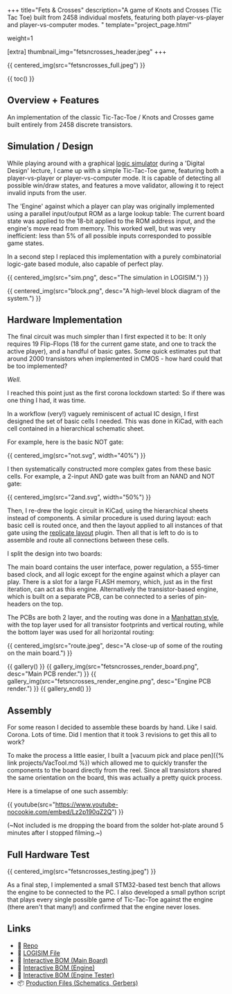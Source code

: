 +++
title="Fets & Crosses"
description="A game of Knots and Crosses (Tic Tac Toe) built from 2458 individual mosfets, featuring both player-vs-player and player-vs-computer modes. "
template="project_page.html"

weight=1

[extra]
thumbnail_img="fetsncrosses_header.jpeg"
+++

{{ centered_img(src="fetsncrosses_full.jpeg") }}

{{ toc() }}

## Overview + Features

An implementation of the classic Tic-Tac-Toe / Knots and Crosses game built entirely from 2458 discrete transistors.

## Simulation / Design

While playing around with a graphical [logic simulator](http://www.cburch.com/logisim/) during a 'Digital Design' lecture, I came up
with a simple Tic-Tac-Toe game, featuring both a player-vs-player or player-vs-computer mode. It is capable of detecting
all possible win/draw states, and features a move validator, allowing it to reject invalid inputs from the user.

The 'Engine' against which a player can play was originally implemented using a parallel input/output ROM as a large lookup table:
The current board state was applied to the 18-bit applied to the ROM address input, and the engine's move read from memory.
This worked well, but was very inefficient: less than 5% of all possible inputs corresponded to possible game states.

In a second step I replaced this implementation with a purely combinatorial logic-gate based module, also capable of
perfect play.


{{ centered_img(src="sim.png", desc="The simulation in LOGISIM.") }}

{{ centered_img(src="block.png", desc="A high-level block diagram of the system.") }}

## Hardware Implementation

The final circuit was much simpler than I first expected it to be: It only requires 19 Flip-Flops (18 for the
current game state, and one to track the active player), and a handful of basic gates. Some quick
estimates put that around 2000 transistors when implemented in CMOS - how hard could that be too implemented?

_Well._

I reached this point just as the first corona lockdown started: So if there was one thing I had, it was time.

In a workflow (very!) vaguely reminiscent of actual IC design, I first designed the set of basic cells I needed.
This was done in KiCad, with each cell contained in a hierarchical schematic sheet.

For example, here is the basic NOT gate:

{{ centered_img(src="not.svg", width="40%") }}

I then systematically constructed more complex gates from these basic cells. For example, a 2-input AND gate was built from an NAND and NOT gate:

{{ centered_img(src="2and.svg", width="50%") }}

Then, I re-drew the logic circuit in KiCad, using the hierarchical sheets instead of components. A similar
procedure is used during layout: each basic cell is routed once, and then the layout applied to all instances
of that gate using the [replicate layout](https://github.com/MitjaNemec/Kicad_action_plugins) plugin. Then all
that is left to do is to assemble and route all connections between these cells.

I split the design into two boards:

The main board contains the user interface, power regulation, a 555-timer based clock, and all logic except
for the engine against which a player can play. There is a slot for a large FLASH memory, which, just as
in the first iteration, can act as this engine. Alternatively the transistor-based engine, which is
built on a separate PCB, can be connected to a series of pin-headers on the top.

The PCBs are both 2 layer, and the routing was done in a [Manhattan style](https://en.wikipedia.org/wiki/Manhattan_wiring), with the top layer used for all
transistor footprints and vertical routing, while the bottom layer was used for all horizontal routing:

{{ centered_img(src="route.jpeg", desc="A close-up of some of the routing on the main board.") }}

{{ gallery() }}
    {{ gallery_img(src="fetsncrosses_render_board.png", desc="Main PCB render.") }}
    {{ gallery_img(src="fetsncrosses_render_engine.png", desc="Engine PCB render.") }}
{{ gallery_end() }}

## Assembly

For some reason I decided to assemble these boards by hand. Like I said. Corona. Lots of time. Did I mention
that it took 3 revisions to get this all to work?

To make the process a little easier, I built a [vacuum pick and place pen]({% link projects/VacTool.md %}) which
allowed me to quickly transfer the components to the board directly from the reel. Since all transistors
shared the same orientation on the board, this was actually a pretty quick process.

Here is a timelapse of one such assembly:

{{ youtube(src="https://www.youtube-nocookie.com/embed/Lz2p190qZ2Q") }}

(~Not included is me dropping the board from the solder hot-plate around 5 minutes after I stopped filming.~)

## Full Hardware Test

{{ centered_img(src="fetsncrosses_testing.jpeg") }}

As a final step, I implemented a small STM32-based test bench that allows the engine to be
connected to the PC. I also developed a small python script that plays every single
possible game of Tic-Tac-Toe against the engine (there aren't that many!) and confirmed that
the engine never loses.

## Links
- 📁 [Repo](https://github.com/schilkp/Fets_and_Crosses)
- 📝 [LOGISIM File](https://github.com/schilkp/Fets_and_Crosses/tree/master/Logisim)
- 📃 [Interactive BOM (Main Board)](ibom_main.html)
- 📃 [Interactive BOM (Engine)](ibom_engine.html)
- 📃 [Interactive BOM (Engine Tester)](ibom_engine_test.html)
- 📦 [Production Files (Schematics, Gerbers)](https://github.com/schilkp/Fets_and_Crosses/releases/)
